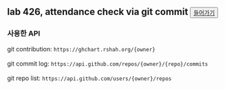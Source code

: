 ## lab 426, attendance check via git commit <button><a href="http://220.67.124.108/">들어가기</a></button>


### 사용한 API
git contribution: `https://ghchart.rshah.org/{owner}`
<br><br>
git commit log: `https://api.github.com/repos/{owner}/{repo}/commits`
<br><br>
git repo list: `https://api.github.com/users/{owner}/repos`
